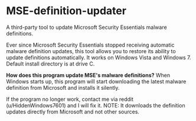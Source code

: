 # MSE-definition-updater
A third-party tool to update Microsoft Security Essentials malware definitions.

Ever since Microsoft Security Essentials stopped receiving automatic malware definition updates, this tool allows you to restore its ability to update definitions automatically. It works on Windows Vista and Windows 7. Default install directory is at drive C.

**How does this program update MSE's malware definitions?**
When Windows starts up, this program will start downloading the latest malware definition from Microsoft and installs it silently.

If the program no longer work, contact me via reddit (u/HiddenWindows7601) and I will fix it.
NOTE: It downloads the definition updates directly from Microsoft and not other sources.
